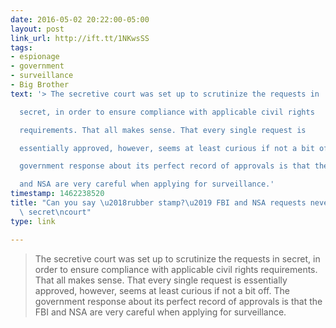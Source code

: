 ```yaml
---
date: 2016-05-02 20:22:00-05:00
layout: post
link_url: http://ift.tt/1NKwsSS
tags:
- espionage
- government
- surveillance
- Big Brother
text: '> The secretive court was set up to scrutinize the requests in

  secret, in order to ensure compliance with applicable civil rights

  requirements. That all makes sense. That every single request is

  essentially approved, however, seems at least curious if not a bit off. The

  government response about its perfect record of approvals is that the FBI

  and NSA are very careful when applying for surveillance.'
timestamp: 1462238520
title: "Can you say \u2018rubber stamp?\u2019 FBI and NSA requests never denied by\
  \ secret\ncourt"
type: link

---
```

> The secretive court was set up to scrutinize the requests in
secret, in order to ensure compliance with applicable civil rights
requirements. That all makes sense. That every single request is
essentially approved, however, seems at least curious if not a bit off. The
government response about its perfect record of approvals is that the FBI
and NSA are very careful when applying for surveillance.